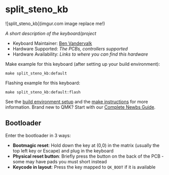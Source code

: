 # split_steno_kb

![split_steno_kb](imgur.com image replace me!)

*A short description of the keyboard/project*

* Keyboard Maintainer: [Ben Vandervalk](https://github.com/benvvalk)
* Hardware Supported: *The PCBs, controllers supported*
* Hardware Availability: *Links to where you can find this hardware*

Make example for this keyboard (after setting up your build environment):

    make split_steno_kb:default

Flashing example for this keyboard:

    make split_steno_kb:default:flash

See the [build environment setup](https://docs.qmk.fm/#/getting_started_build_tools) and the [make instructions](https://docs.qmk.fm/#/getting_started_make_guide) for more information. Brand new to QMK? Start with our [Complete Newbs Guide](https://docs.qmk.fm/#/newbs).

## Bootloader

Enter the bootloader in 3 ways:

* **Bootmagic reset**: Hold down the key at (0,0) in the matrix (usually the top left key or Escape) and plug in the keyboard
* **Physical reset button**: Briefly press the button on the back of the PCB - some may have pads you must short instead
* **Keycode in layout**: Press the key mapped to `QK_BOOT` if it is available
